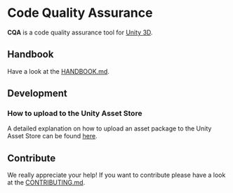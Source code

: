 # Code Quality Assurance

**CQA** is a code quality assurance tool for [Unity 3D](https://unity.com/).

## Handbook

Have a look at the [HANDBOOK.md](HANDBOOK.md).

## Development

### How to upload to the Unity Asset Store

A detailed explanation on how to upload an asset package to the Unity Asset Store can be found [here](https://unity3d.com/asset-store/sell-assets).

## Contribute

We really appreciate your help! If you want to contribute please have a look at the [CONTRIBUTING.md](CONTRIBUTING.md).
